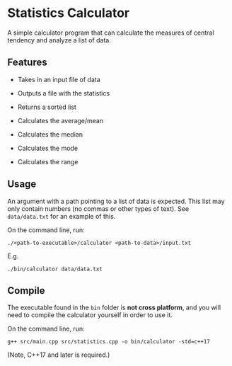 # Statistics Calculator
A simple calculator program that can calculate the measures of central tendency and analyze a list of data.

## Features
- Takes in an input file of data
- Outputs a file with the statistics

- Returns a sorted list
- Calculates the average/mean
- Calculates the median
- Calculates the mode
- Calculates the range

## Usage
An argument with a path pointing to a list of data is expected. This list may only contain numbers (no commas or other types of text). See `data/data.txt` for an example of this.

On the command line, run:

`./<path-to-executable>/calculator <path-to-data>/input.txt`

E.g.

`./bin/calculator data/data.txt`

## Compile
The executable found in the `bin` folder is **not cross platform**, and you will need to compile the calculator yourself in order to use it.

On the command line, run:

`g++ src/main.cpp src/statistics.cpp -o bin/calculator -std=c++17`

(Note, C++17 and later is required.)
